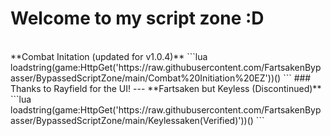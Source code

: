 # Welcome to my script zone :D
<br/>
**Combat Initation (updated for v1.0.4)**
```lua
loadstring(game:HttpGet('https://raw.githubusercontent.com/FartsakenBypasser/BypassedScriptZone/main/Combat%20Initiation%20EZ'))()
```
### Thanks to Rayfield for the UI!
---
**Fartsaken but Keyless (Discontinued)**
```lua
loadstring(game:HttpGet('https://raw.githubusercontent.com/FartsakenBypasser/BypassedScriptZone/main/Keylessaken(Verified)'))()
```
